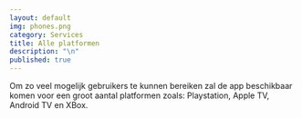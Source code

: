 ```yaml
---
layout: default
img: phones.png
category: Services
title: Alle platformen
description: "\n"
published: true
---
```


Om zo veel mogelijk gebruikers te kunnen bereiken zal de app beschikbaar komen voor een groot aantal platformen zoals: Playstation, Apple TV, Android TV en XBox.
